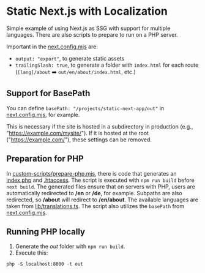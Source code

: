 # Static Next.js with Localization

Simple example of using Next.js as SSG with support for multiple languages. There are also scripts to prepare to run on a PHP server.

Important in the [next.config.mjs](next.config.mjs) are:

-   `output: "export"`, to generate static assets
-   `trailingSlash: true`, to generate a folder with `index.html` for each route (`[lang]/about` ➡️ `out/en/about/index.html`, etc.)

## Support for BasePath

You can define `basePath: "/projects/static-next-app/out"` in [next.config.mjs](next.config.mjs), for example.

This is necessary if the site is hosted in a subdirectory in production (e.g., "https://example.com/mysite/"). If it is hosted at the root ("https://example.com/"), these settings can be removed.

## Preparation for PHP

In [custom-scripts/prepare-php.mjs](custom-scripts/prepare-php.mjs), there is code that generates an [index.php](public/index.php) and [.htaccess](public/.htaccess). The script is executed with `npm run build` before `next build`.
The generated files ensure that on servers with PHP, users are automatically redirected to **/en** or **/de**, for example. Subpaths are also redirected, so **/about** will redirect to **/en/about**. The available languages are taken from [lib/translations.ts](lib/translations.ts).
The script also utilizes the `basePath` from [next.config.mjs](next.config.mjs).

## Running PHP locally

1. Generate the _out_ folder with `npm run build`.
2. Execute this:

```
php -S localhost:8000 -t out
```
